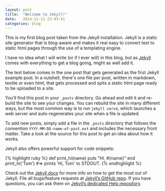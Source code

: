 ```yaml
---
layout: post
title:  "Welcome to Jekyll!"
date:   2014-11-11 23:43:41
categories: blog
---
```

This is my first blog post taken from the Jekyll installation. Jekyll is a static site generator that is blog-aware and makes it real easy to convert text to static html pages through the use of a templating engine.

I have no idea what I will write (or if I ever will) in this blog, but as [Jekyll][jekyll] comes with everything to get a blog going, might as well add it.

The text below comes in the one post that gets generated as the first Jekyll example post. In a nutshell, there's one file per post, written in markdown, textile or even html, that gets processed and spits a static html page ready to be uploaded to a site.


You’ll find this post in your `_posts` directory. Go ahead and edit it and re-build the site to see your changes. You can rebuild the site in many different ways, but the most common way is to run `jekyll serve`, which launches a web server and auto-regenerates your site when a file is updated.

To add new posts, simply add a file in the `_posts` directory that follows the convention `YYYY-MM-DD-name-of-post.ext` and includes the necessary front matter. Take a look at the source for this post to get an idea about how it works.

Jekyll also offers powerful support for code snippets:

{% highlight ruby %}
def print_hi(name)
  puts "Hi, #{name}"
end
print_hi('Tom')
#=> prints 'Hi, Tom' to STDOUT.
{% endhighlight %}

Check out the [Jekyll docs][jekyll] for more info on how to get the most out of Jekyll. File all bugs/feature requests at [Jekyll’s GitHub repo][jekyll-gh]. If you have questions, you can ask them on [Jekyll’s dedicated Help repository][jekyll-help].

[jekyll]:      http://jekyllrb.com
[jekyll-gh]:   https://github.com/jekyll/jekyll
[jekyll-help]: https://github.com/jekyll/jekyll-help
